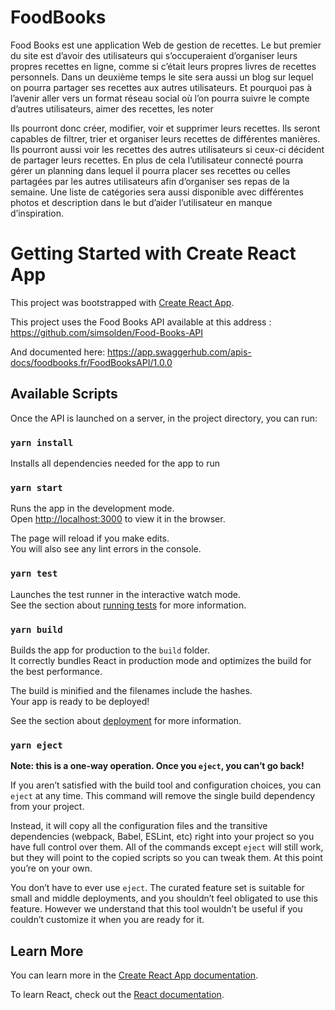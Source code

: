 # FoodBooks

Food Books est une application Web de gestion de recettes. Le but premier du site est d’avoir des utilisateurs qui s’occuperaient d’organiser leurs propres recettes en ligne, comme si c’était leurs propres livres de recettes personnels. Dans un deuxième temps le site sera aussi un blog sur lequel on pourra partager ses recettes aux autres utilisateurs. Et pourquoi pas à l’avenir aller vers un format réseau social où l’on pourra suivre le compte d’autres utilisateurs, aimer des recettes, les noter

Ils pourront donc créer, modifier, voir et supprimer leurs recettes. Ils seront capables de filtrer, trier et organiser leurs recettes de différentes manières. Ils pourront aussi voir les recettes des autres utilisateurs si ceux-ci décident de partager leurs recettes.
En plus de cela l’utilisateur connecté pourra gérer un planning dans lequel il pourra placer ses recettes ou celles partagées par les autres utilisateurs afin d’organiser ses repas de la semaine. Une liste de catégories sera aussi disponible avec différentes photos et description dans le but d’aider l’utilisateur en manque d’inspiration.

# Getting Started with Create React App

This project was bootstrapped with [Create React App](https://github.com/facebook/create-react-app).

This project uses the Food Books API available at this address : https://github.com/simsolden/Food-Books-API

And documented here: https://app.swaggerhub.com/apis-docs/foodbooks.fr/FoodBooksAPI/1.0.0

## Available Scripts

Once the API is launched on a server, in the project directory, you can run:

### `yarn install`

Installs all dependencies needed for the app to run

### `yarn start`

Runs the app in the development mode.\
Open [http://localhost:3000](http://localhost:3000) to view it in the browser.

The page will reload if you make edits.\
You will also see any lint errors in the console.

### `yarn test`

Launches the test runner in the interactive watch mode.\
See the section about [running tests](https://facebook.github.io/create-react-app/docs/running-tests) for more information.

### `yarn build`

Builds the app for production to the `build` folder.\
It correctly bundles React in production mode and optimizes the build for the best performance.

The build is minified and the filenames include the hashes.\
Your app is ready to be deployed!

See the section about [deployment](https://facebook.github.io/create-react-app/docs/deployment) for more information.

### `yarn eject`

**Note: this is a one-way operation. Once you `eject`, you can’t go back!**

If you aren’t satisfied with the build tool and configuration choices, you can `eject` at any time. This command will remove the single build dependency from your project.

Instead, it will copy all the configuration files and the transitive dependencies (webpack, Babel, ESLint, etc) right into your project so you have full control over them. All of the commands except `eject` will still work, but they will point to the copied scripts so you can tweak them. At this point you’re on your own.

You don’t have to ever use `eject`. The curated feature set is suitable for small and middle deployments, and you shouldn’t feel obligated to use this feature. However we understand that this tool wouldn’t be useful if you couldn’t customize it when you are ready for it.

## Learn More

You can learn more in the [Create React App documentation](https://facebook.github.io/create-react-app/docs/getting-started).

To learn React, check out the [React documentation](https://reactjs.org/).
